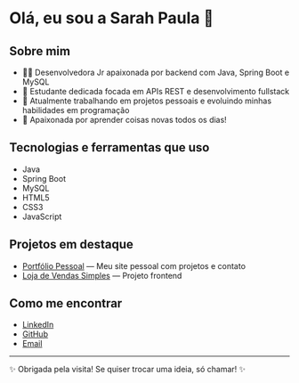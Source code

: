 # Olá, eu sou a Sarah Paula 👋

## Sobre mim
- 👩‍💻 Desenvolvedora Jr apaixonada por backend com Java, Spring Boot e MySQL  
- 🎯 Estudante dedicada focada em APIs REST e desenvolvimento fullstack  
- 🚀 Atualmente trabalhando em projetos pessoais e evoluindo minhas habilidades em programação  
- 🌱 Apaixonada por aprender coisas novas todos os dias!

## Tecnologias e ferramentas que uso
- Java  
- Spring Boot  
- MySQL  
- HTML5  
- CSS3  
- JavaScript  

## Projetos em destaque
- [Portfólio Pessoal]([https://github.com/Sarahpaula/portfolio-pessoal](https://portifolio-2-rose.vercel.app/)) — Meu site pessoal com projetos e contato  
- [Loja de Vendas Simples]([https://github.com/Sarahpaula/loja-vendas-simples](https://techstore-jet.vercel.app/)) — Projeto frontend  

## Como me encontrar
- [LinkedIn](https://linkedin.com/in/sarahpaula)  
- [GitHub](https://github.com/Sarahpaula)  
- [Email](mailto:seu-email@exemplo.com)  

---

✨ Obrigada pela visita! Se quiser trocar uma ideia, só chamar! ✨
